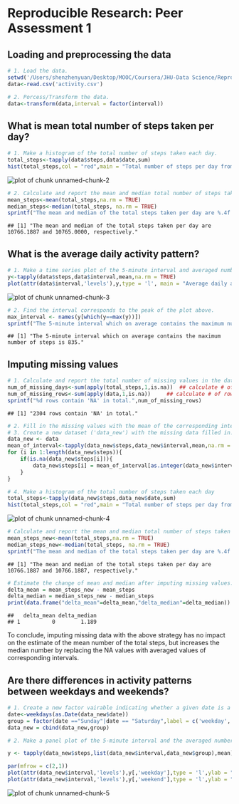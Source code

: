 # Reproducible Research: Peer Assessment 1


## Loading and preprocessing the data

```r
# 1. Load the data.
setwd('/Users/shenzhenyuan/Desktop/MOOC/Coursera/JHU-Data Science/Reproducible Research/Course Projects/Course Project 1')
data<-read.csv('activity.csv')

# 2. Porcess/Transform the data.
data<-transform(data,interval = factor(interval))
```

## What is mean total number of steps taken per day?

```r
# 1. Make a histogram of the total number of steps taken each day.
total_steps<-tapply(data$steps,data$date,sum)
hist(total_steps,col = "red",main = "Total number of steps per day from October to November 2012",xlab = "Total number of steps per day",ylim = c(0,30))
```

![plot of chunk unnamed-chunk-2](figure/unnamed-chunk-2.png) 

```r
# 2. Calculate and report the mean and median total number of steps taken per day.
mean_steps<-mean(total_steps,na.rm = TRUE)
median_steps<-median(total_steps, na.rm = TRUE)
sprintf("The mean and median of the total steps taken per day are %.4f and %.4f, respectively.",mean_steps, median_steps)
```

```
## [1] "The mean and median of the total steps taken per day are 10766.1887 and 10765.0000, respectively."
```


## What is the average daily activity pattern?

```r
# 1. Make a time series plot of the 5-minute interval and averaged number of steps taken.
y<-tapply(data$steps,data$interval,mean,na.rm = TRUE)
plot(attr(data$interval,'levels'),y,type = 'l', main = "Average daily activity pattern", xlab = "5-minute interval", ylab = "averaged steps taken")
```

![plot of chunk unnamed-chunk-3](figure/unnamed-chunk-3.png) 

```r
# 2. Find the interval corresponds to the peak of the plot above. 
max_interval <- names(y[which(y==max(y))])
sprintf("The 5-minute interval which on average contains the maximum number of steps is %s.",max_interval)
```

```
## [1] "The 5-minute interval which on average contains the maximum number of steps is 835."
```


## Imputing missing values

```r
# 1. Calculate and report the total number of missing values in the dataset.
num_of_missing_days<-sum(apply(total_steps,1,is.na))  ## calculate # of days with missing data
num_of_missing_rows<-sum(apply(data,1,is.na))     ## calculate # of rows with missing data
sprintf("%d rows contain 'NA' in total.",num_of_missing_rows)
```

```
## [1] "2304 rows contain 'NA' in total."
```

```r
# 2. Fill in the missing values with the mean of the corresponding interval.
# 3. Create a new dataset ('data_new') with the missing data filled in.
data_new <- data
mean_of_interval<-tapply(data_new$steps,data_new$interval,mean,na.rm = TRUE)
for (i in 1:length(data_new$steps)){
    if(is.na(data_new$steps[i])){
        data_new$steps[i] = mean_of_interval[as.integer(data_new$interval[i])]
    }    
}

# 4. Make a histogram of the total number of steps taken each day
total_steps<-tapply(data_new$steps,data_new$date,sum)
hist(total_steps,col = "red",main = "Total number of steps per day from October to November 2012 with imputing missing values",xlab = "Total number of steps per day",ylim = c(0,40))
```

![plot of chunk unnamed-chunk-4](figure/unnamed-chunk-4.png) 

```r
# Calculate and report the mean and median total number of steps taken per day.
mean_steps_new<-mean(total_steps,na.rm = TRUE)
median_steps_new<-median(total_steps, na.rm = TRUE)
sprintf("The mean and median of the total steps taken per day are %.4f and %.4f, respectively.",mean_steps_new, median_steps_new)
```

```
## [1] "The mean and median of the total steps taken per day are 10766.1887 and 10766.1887, respectively."
```

```r
# Estimate the change of mean and median after imputing missing values.
delta_mean = mean_steps_new - mean_steps
delta_median = median_steps_new - median_steps
print(data.frame("delta_mean"=delta_mean,"delta_median"=delta_median))
```

```
##   delta_mean delta_median
## 1          0        1.189
```
To conclude, imputing missing data with the above strategy has no impact on the estimate of the mean number of the total steps, but increases the median number by replacing the NA values with averaged values of corresponding intervals.

## Are there differences in activity patterns between weekdays and weekends?

```r
# 1. Create a new factor vairable indicating whether a given date is a weekday or weekend day.
date<-weekdays(as.Date(data_new$date))
group = factor(date =="Sunday"|date == "Saturday",label = c('weekday','weekend'))
data_new = cbind(data_new,group)

# 2. Make a panel plot of the 5-minute interval and the averaged number of steps taken for both weekday and weekend.

y <- tapply(data_new$steps,list(data_new$interval,data_new$group),mean)

par(mfrow = c(2,1))
plot(attr(data_new$interval,'levels'),y[,'weekday'],type = 'l',ylab = "Number of steps", xlab = "Interval",main = 'weekday')
plot(attr(data_new$interval,'levels'),y[,'weekend'],type = 'l',ylab = "Number of steps", xlab = "Interval",main = 'weekend')
```

![plot of chunk unnamed-chunk-5](figure/unnamed-chunk-5.png) 
